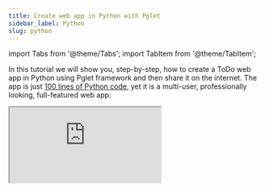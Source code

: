 ```yaml
---
title: Create web app in Python with Pglet
sidebar_label: Python
slug: python
---
```


import Tabs from '@theme/Tabs';
import TabItem from '@theme/TabItem';

In this tutorial we will show you, step-by-step, how to create a ToDo web app in Python using Pglet framework and then share it on the internet. The app is just [100 lines of Python code](https://github.com/pglet/examples/blob/main/python/todo/todo-complete.py), yet it is a multi-user, professionally looking, full-featured web app:

<iframe src="https://todo-web-app-in-python.pglet.repl.co"
        style={{
            border: 'none',
            width: '100%',
            height: '400px',
        }}/>

We chose a ToDo list for the tutorial, because it covers all of the basic concepts you would need to create any web app: building a page layout, adding controls, handling events, displaying and editing lists, making reusable UI components, and deploy options.

The tutorial consists of the following steps:

* [Getting started with Pglet](#getting-started-with-pglet)
* [Pglet app structure](#pglet-app-structure)
* [Adding page controls and handling events](#adding-page-controls-and-handling-events)
* [View, edit and delete list items](#view-edit-and-delete-list-items)
* [Filtering list items](#filtering-list-items)
* [Final touches](#final-touches)
* [Deploying the app](#deploying-the-app)

## Getting started with Pglet

To write a Pglet web app you don't need to know HTML, CSS or JavaScript, but you do need a basic knowledge of Python and object-oriented programming.

Pglet requires Python 3.7 or above. To create a web app in Python with Pglet, you need to install `pglet` module first:

```bash
pip install pglet
```

To start, let's create a simple hello-world app.

Create `hello.py` with the following contents:

```python title="hello.py"
import pglet
from pglet import Text

page = pglet.page()
page.add(Text(value="Hello, world!"))
```

Run this app and you will see a new browser window with a greeting:

<p style={{ textAlign: 'center' }}><img style={{ width: '50%', border: 'solid 1px #999' }} src="/img/docs/tutorial/todo-app-hello-world.png" /></p>

:::note
In this example, the page URL is a random string, because we didn't specify it in `pglet.page()` call. Try changing it to `pglet.page('hello')`.
:::

## Pglet app structure

In the [previous step](#getting-started-with-pglet), we learned how to create a simple Pglet page. On that page, all users work with the same contents ("**shared app**").

:::note

Try adding `Textbox` control instead of `Text`:

```python
import pglet
from pglet import Textbox

page = pglet.page()
page.add(Textbox())
```

Run the app and open its URL in multiple browser tabs. You'll see that changing Textbox contents in one tab is instantly reflected in others.

:::

A shared page may be useful for certain types of apps, such as dashboards, status pages, or reports. But for a ToDo app, we want every user to see their own set of tasks. To achieve this, we need to create a "**multi-user app**".

Create `hello-app.py` with the following contents:

```python title="hello-app.py"
import pglet
from pglet import Textbox

def main(page):
  page.add(Textbox())

pglet.app("hello-app", target=main)
```

While the application is running, for every new user session Pglet calls `main` function with unique page contents.

:::note
To see multiple sessions in action, open the application URL in a new "incognito" browser window.
:::

## Adding page controls and handling events

Now we're ready to create a multi-user ToDo app.

To start, we'll need a Textbox for entering a task name, and an "Add" button with an event handler that will display a checkbox with a new task.

Create `todo.py` with the following contents:

```python title="todo.py"
import pglet
from pglet import Textbox, Button, Checkbox

def main(page):
    
    def add_clicked(e):
        page.add(Checkbox(label=new_task.value))

    new_task = Textbox(placeholder='Whats needs to be done?')

    page.add(
        new_task,
        Button('Add', on_click=add_clicked)
    )

pglet.app("todo-app", target=main)
```

Run the app and you should see a page like this:

<p style={{ textAlign: 'center' }}><img style={{ width: '50%', border: 'solid 1px #999' }} src="/img/docs/tutorial/todo-app-1.png" /></p>

### Page layout

Now let's make the app look nice! We want the entire app to be at the top center of the page, stretched over 70% of the page width. The textbox and the button should be aligned horizontally, and take up full app width:

<p style={{ textAlign: 'center' }}><img style={{ width: '90%' }} src="/img/docs/tutorial/todo-diagram-1.svg" /></p>

`Stack` is a container control that is used to lay other controls out on a page. `Stack` can be vertical (default) or horizontal, and can contain other stacks:

```python title="todo.py"
import pglet
from pglet import Stack, Textbox, Button, Checkbox

def main(page):

    page.title = "ToDo App"
    page.horizontal_align = 'center'
    page.update() # needs to be called every time "page" control is changed
    
    def add_clicked(e):
        tasks_view.controls.append(Checkbox(label=new_task.value))
        tasks_view.update()

    new_task = Textbox(placeholder='Whats needs to be done?', width='100%')
    tasks_view = Stack()

    page.add(Stack(width='70%', controls=[
        Stack(horizontal=True, on_submit=add_clicked, controls=[
            new_task,
            Button('Add', on_click=add_clicked)
        ]),
        tasks_view
    ]))

pglet.app("todo-app", target=main)
```

Run the app and you should see a page like this:

<p style={{ textAlign: 'center' }}><img style={{ width: '50%', border: 'solid 1px #999' }} src="/img/docs/tutorial/todo-app-2.png" /></p>

### Reusable UI components

While we could continue writing our app in the `main` function, the best practice would be to create a reusable UI component. Imagine you are working on an app header, a side menu, or UI that will be a part of a larger project. Even if you can't think of such uses right now, we still recommend creating all your web apps with composability and reusability in mind.

To make a reusable ToDo app component, we are going to encapsulate its state and presentation logic in a separate class: 

```python title="todo.py"
import pglet
from pglet import Stack, Textbox, Button, Checkbox

class TodoApp():
    def __init__(self):
        self.new_task = Textbox(placeholder='Whats needs to be done?', width='100%')
        self.tasks_view = Stack()

        # application's root control (i.e. "view") containing all other controls
        self.view = Stack(width='70%', controls=[
            Stack(horizontal=True, on_submit=self.add_clicked, controls=[
                self.new_task,
                Button('Add', on_click=self.add_clicked)
            ]),
            self.tasks_view
        ])

    def add_clicked(self, e):
        self.tasks_view.controls.append(Checkbox(label=self.new_task.value))
        self.tasks_view.update()

def main(page):
    page.title = "ToDo App"
    page.horizontal_align = 'center'
    page.update()

    # create application instance
    app = TodoApp()

    # add application's root control to the page
    page.add(app.view)

pglet.app("todo-app", target=main)
```

:::note
Try adding two `TodoApp` components to the page:

```python
# create application instance
app1 = TodoApp()
app2 = TodoApp()

# add application's root control to the page
page.add(app1.view, app2.view)
```
:::

## View, edit and delete list items

In the [previous step](#adding-page-controls-and-handling-events), we created a basic ToDo app with task items shown as checkboxes. Let's improve the app by adding "Edit" and "Delete" buttons next to a task name. The "Edit" button will switch a task item to edit mode.

<p style={{ textAlign: 'center' }}><img style={{ width: '90%' }} src="/img/docs/tutorial/todo-diagram-2.svg" /></p>

Each task item is represented by two stacks: `display_view` stack with Checkbox, "Edit" and "Delete" buttons and `edit_view` stack with Textbox and "Save" button. `view` stack serves as a container for both `display_view` and `edit_view` stacks.

Before this step, the code was short enough to be fully included in the tutorial. Going forward, we will be highlighting only the changes introduced in a step.

Copy the entire code for this step from [here](https://github.com/pglet/examples/blob/main/python/todo/todo-with-delete.py). Below we will explain the changes we've done to implement view, edit, and delete tasks.

To encapsulate task item views and actions, we introduced a new `Task` class:

```python
class Task():
    def __init__(self, name):
        self.display_task = Checkbox(value=False, label=name)
        self.edit_name = Textbox(width='100%')

        self.display_view = Stack(horizontal=True, horizontal_align='space-between',
                vertical_align='center', controls=[
            self.display_task,
            Stack(horizontal=True, gap='0', controls=[
                Button(icon='Edit', title='Edit todo', on_click=self.edit_clicked),
                Button(icon='Delete', title='Delete todo')]),
            ])
        
        self.edit_view = Stack(visible=False, horizontal=True, horizontal_align='space-between',
                vertical_align='center', controls=[
            self.edit_name, Button(text='Save', on_click=self.save_clicked)
            ])
        self.view = Stack(controls=[self.display_view, self.edit_view])

    def edit_clicked(self, e):
        self.edit_name.value = self.display_task.label
        self.display_view.visible = False
        self.edit_view.visible = True
        self.view.update()

    def save_clicked(self, e):
        self.display_task.label = self.edit_name.value
        self.display_view.visible = True
        self.edit_view.visible = False
        self.view.update()
```

Additionally, we changed `TodoApp` class to create and hold `Task` instances when the "Add" button is clicked:

```python
class TodoApp():
    def __init__(self):
        self.tasks = []
        # ... the rest of constructor is the same

    def add_clicked(self, e):
        task = Task(self.new_task.value)
        self.tasks.append(task)
        self.tasks_view.controls.append(task.view)
        self.new_task.value = ''
        self.view.update()
```

For "Delete" task operation, we implemented `delete_task()` method in `TodoApp` class which accepts task instance as a parameter:

```python
class TodoApp():
    
    # ...

    def delete_task(self, task):
        self.tasks.remove(task)
        self.tasks_view.controls.remove(task.view)
        self.view.update()
```

Then, we passed a reference to `TodoApp` into Task constructor and called `TodoApp.delete_task()` in "Delete" button event handler:

```python {2-3,11,16-17,24}
class Task():
    def __init__(self, app, name):
        self.app = app
        
        # ...

        self.display_view = Stack(horizontal=True, horizontal_align='space-between', vertical_align='center', controls=[
            self.display_task,
            Stack(horizontal=True, gap='0', controls=[
                Button(icon='Edit', title='Edit todo', on_click=self.edit_clicked),
                Button(icon='Delete', title='Delete todo', on_click=self.delete_clicked)]),
            ])

        # ...        

    def delete_clicked(self, e):
        self.app.delete_task(self)

class TodoApp():

    # ...

    def add_clicked(self, e):
        task = Task(self, self.new_task.value)
        # ...
```

Run the app and try to edit and delete tasks:

<p style={{ textAlign: 'center' }}><img style={{ width: '50%', border: 'solid 1px #999' }} src="/img/docs/tutorial/todo-app-3.png" /></p>

## Filtering list items

We already have a functional ToDo app where we can create, edit, and delete tasks. To be even more productive, we want to be able to filter tasks by their status.

Copy the entire code for this step from [here](https://github.com/pglet/examples/blob/main/python/todo/todo-with-filter.py). Below we will explain the changes we've done to implement filtering.

`Tabs` control is used to display filter:

```python {1,11-14,22}
from pglet import Tabs, Tab

# ...

class TodoApp():
    def __init__(self):
        self.tasks = []
        self.new_task = Textbox(placeholder='Whats needs to be done?', width='100%')
        self.tasks_view = Stack()

        self.filter = Tabs(value='all', on_change=self.tabs_changed, tabs=[
                Tab(text='all'),
                Tab(text='active'),
                Tab(text='completed')])

        self.view = Stack(width='70%', controls=[
            Text(value='Todos', size='large', align='center'),
            Stack(horizontal=True, on_submit=self.add_clicked, controls=[
                self.new_task,
                Button(primary=True, text='Add', on_click=self.add_clicked)]),
            Stack(gap=25, controls=[
                self.filter,
                self.tasks_view
            ])
        ])
```

To display different lists of tasks depending on their statuses, we could maintain three lists with "All", "Active" and "Completed" tasks. We, however, chose an easier approach where we maintain the same list and only change a task's visibility depending on the status.

In `TodoApp` class we introduced `update()` method which iterates through all the tasks and updates their `view` Stack's `visible` property depending on the status of the task:

```python
class TodoApp():

    # ...

    def update(self):
        status = self.filter.value
        for task in self.tasks:
            task.view.visible = (status == 'all'
                or (status == 'active' and task.display_task.value == False)
                or (status == 'completed' and task.display_task.value))
        self.view.update()
```

Filtering should occur when we click on a tab or change a task status. `TodoApp.update()` method is called when Tabs selected value is changed or Task item checkbox is clicked:

```python
class TodoApp():

    # ...

    def tabs_changed(self, e):
        self.update()

class Task():
    def __init__(self, app, name):
        self.display_task = Checkbox(value=False, label=name, on_change=self.status_changed)
        # ...

    def status_changed(self, e):
        self.app.update() 
```

Run the app and try filtering tasks by clicking on the tabs:

<p style={{ textAlign: 'center' }}><img style={{ width: '50%', borderLeft: 'solid 1px #999' }} src="/img/docs/tutorial/todo-app-filtering.gif" /></p>

## Final touches

Our Todo app is almost complete now. As a final touch, we will add a footer (`Stack` control) displaying the number of incomplete tasks (`Text` control) and a "Clear completed" button.

Copy the entire code for this step from [here](https://github.com/pglet/examples/blob/main/python/todo/todo-complete.py). Below we highlighted the changes we've done to implement the footer:

```python {5,15-18,26,31-33,36-39}
class TodoApp():
    def __init__(self):
        # ...

        self.items_left = Text('0 items left')

        self.view = Stack(width='70%', controls=[
            Text(value='Todos', size='large', align='center'),
            Stack(horizontal=True, on_submit=self.add_clicked, controls=[
                self.new_task,
                Button(primary=True, text='Add', on_click=self.add_clicked)]),
            Stack(gap=25, controls=[
                self.filter,
                self.tasks_view,
                Stack(horizontal=True, horizontal_align='space-between', vertical_align='center', controls=[
                    self.items_left,
                    Button(text='Clear completed', on_click=self.clear_clicked)
                ])
            ])
        ])

    # ...

    def update(self):
        status = self.filter.value
        count = 0
        for task in self.tasks:
            task.view.visible = (status == 'all'
                or (status == 'active' and task.display_task.value == False)
                or (status == 'completed' and task.display_task.value))
            if task.display_task.value == False:
                count += 1
        self.items_left.value = f"{count} active item(s) left"
        self.view.update()        

    def clear_clicked(self, e):
        for task in self.tasks[:]:
            if task.display_task.value == True:
                self.delete_task(task)
```

Run the app:

<p style={{ textAlign: 'center' }}><img style={{ width: '50%', border: 'solid 1px #999' }} src="/img/docs/tutorial/todo-app-4.png" /></p>

## Deploying the app

Congratulations! You have created your first Python web app with Pglet, and it looks awesome!

Now it's time to share your app with the world!

### Instant sharing

Pglet is not only a framework for building web apps, but it is also a service for hosting apps' UI.
You can have the application running on your computer while its UI is streaming to Pglet service in real-time.

To make the app instantly available on the Internet, just add `web=True` parameter to `pglet.app()` call at the very end of the program:

```python
# ...

pglet.app(target=main, web=True)
```

A new browser windows will be opened with the URL like this:

```
https://app.pglet.io/public/{random}
```

:::note
[Pglet Service](/docs/pglet-service) is in technical preview now and you are sharing the app in a public namespace.

Please note that we have removed the name of the page from the call above, so it's generated randomly to avoid name collision on public Pglet service with other users.
:::

### Replit

Instant sharing is a great option to quickly share an app on the web, but it requires your computer to be on all the time.

[Replit](https://replit.com/) is an online IDE and hosting platform for web apps written in any language. Their free tier allows running any number of apps with some limitations.

To run your ToDo app on Replit:

* [Sign up](https://replit.com/signup?from=landing) on Replit.
* Click "New repl" button.
* Select "Python" language from a list and provide repl name, e.g. `my-todo`.
* Click "Packages" tab and search for `pglet` package; select its latest version.
* Switch back to "Files" tab and copy-paste the [code of Todo app](https://github.com/pglet/examples/blob/main/python/todo/todo-complete.py) into `main.py`.
* Update `pglet.app()` call (at the very end of the program) to:

```python
pglet.app("index", target=main)
```

* Run the app. Now both the application code and UI are running on Replit service as a "standalone" app.

:::note
We are not affiliated with Replit - we just love the service. Todo app demo for this tutorial is [hosted on Replit](https://replit.com/@pglet/ToDo-web-app-in-Python) and you can just "fork" it there and play.
:::

## Summary

In this tutorial you have learned how to:

* Create a shared page and a multi-user web app;
* Work with Reusable UI components;
* Design UI layout using `Stack` control;
* Work with lists: view, edit and delete items, filtering;
* Deploy your app two ways: Pglet Service and Replit;

For further reading you can explore [controls](/docs/controls) and [examples repository](https://github.com/pglet/examples/tree/main/python).

We would love to hear your feedback! Please drop us an [email](mailto:hello@pglet.io), join the discussion on [Discord](https://discord.gg/rWjf7xx), follow on [Twitter](https://twitter.com/pgletio).